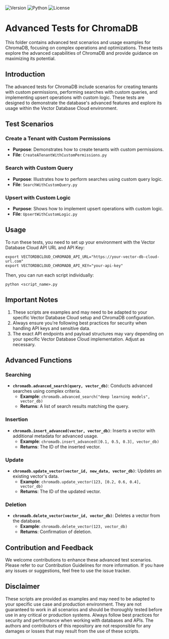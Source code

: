 ![Version](https://img.shields.io/badge/version-1.0.0-blue.svg)
![Python](https://img.shields.io/badge/python-3.7%2B-green.svg)
![License](https://img.shields.io/badge/license-MIT-green.svg)

# Advanced Tests for ChromaDB

This folder contains advanced test scenarios and usage examples for ChromaDB, focusing on complex operations and optimizations. These tests explore the advanced capabilities of ChromaDB and provide guidance on maximizing its potential.

## Introduction

The advanced tests for ChromaDB include scenarios for creating tenants with custom permissions, performing searches with custom queries, and implementing upsert operations with custom logic. These tests are designed to demonstrate the database's advanced features and explore its usage within the Vector Database Cloud environment.

## Test Scenarios

### Create a Tenant with Custom Permissions
- **Purpose**: Demonstrates how to create tenants with custom permissions.
- **File**: `CreateATenantWithCustomPermissions.py`

### Search with Custom Query
- **Purpose**: Illustrates how to perform searches using custom query logic.
- **File**: `SearchWithCustomQuery.py`

### Upsert with Custom Logic
- **Purpose**: Shows how to implement upsert operations with custom logic.
- **File**: `UpsertWithCustomLogic.py`

## Usage

To run these tests, you need to set up your environment with the Vector Database Cloud API URL and API Key:

```
export VECTORDBCLOUD_CHROMADB_API_URL="https://your-vector-db-cloud-url.com"
export VECTORDBCLOUD_CHROMADB_API_KEY="your-api-key"
```

Then, you can run each script individually:

```
python <script_name>.py
```

## Important Notes

1. These scripts are examples and may need to be adapted to your specific Vector Database Cloud setup and ChromaDB configuration.
2. Always ensure you're following best practices for security when handling API keys and sensitive data.
3. The exact API endpoints and payload structures may vary depending on your specific Vector Database Cloud implementation. Adjust as necessary.

## Advanced Functions

### Searching
- **`chromadb.advanced_search(query, vector_db)`**: Conducts advanced searches using complex criteria.
  - **Example**: `chromadb.advanced_search("deep learning models", vector_db)`
  - **Returns**: A list of search results matching the query.

### Insertion
- **`chromadb.insert_advanced(vector, vector_db)`**: Inserts a vector with additional metadata for advanced usage.
  - **Example**: `chromadb.insert_advanced([0.1, 0.5, 0.3], vector_db)`
  - **Returns**: The ID of the inserted vector.

### Update
- **`chromadb.update_vector(vector_id, new_data, vector_db)`**: Updates an existing vector's data.
  - **Example**: `chromadb.update_vector(123, [0.2, 0.6, 0.4], vector_db)`
  - **Returns**: The ID of the updated vector.

### Deletion
- **`chromadb.delete_vector(vector_id, vector_db)`**: Deletes a vector from the database.
  - **Example**: `chromadb.delete_vector(123, vector_db)`
  - **Returns**: Confirmation of deletion.


## Contribution and Feedback

We welcome contributions to enhance these advanced test scenarios. Please refer to our Contribution Guidelines for more information. If you have any issues or suggestions, feel free to use the issue tracker.


## Disclaimer

These scripts are provided as examples and may need to be adapted to your specific use case and production environment. They are not guaranteed to work in all scenarios and should be thoroughly tested before use in any critical or production systems. Always follow best practices for security and performance when working with databases and APIs. The authors and contributors of this repository are not responsible for any damages or losses that may result from the use of these scripts.
